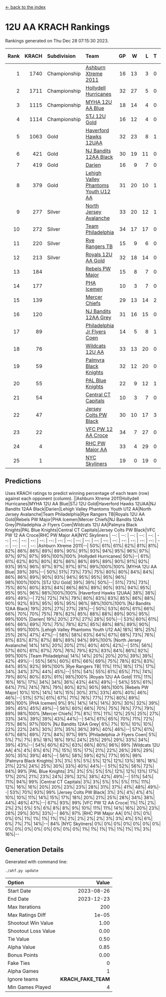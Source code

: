 [<- back to the index](readme.md)
# 12U AA KRACH Rankings
Rankings generated on Thu Dec 28 07:15:30 2023.

Rank|KRACH|Subdivision|Team|GP|W|L|T|OTW|OTL|SoS|Exp Wins|Win Diff
---:|---:|:---|:---|---:|---:|---:|---:|---:|---:|---:|---:|---:
1|1740|Championship|[Ashburn Xtreme 2011](https://gamesheetstats.com/seasons/3659/teams/141121/schedule)|16|13|3|0|1|0|498|13.8|-0.0
2|1711|Championship|[Hollydell Hurricanes](https://gamesheetstats.com/seasons/3659/teams/141133/schedule)|32|27|5|0|4|0|411|27.8|-0.0
3|1115|Championship|[MYHA 12U AA Blue](https://gamesheetstats.com/seasons/3659/teams/141123/schedule)|18|14|4|0|1|1|418|14.8|-0.0
4|1114|Championship|[STJ 12U Gold](https://gamesheetstats.com/seasons/3659/teams/141122/schedule)|16|12|4|0|1|0|483|12.8|-0.0
5|1063|Gold|[Haverford Hawks 12UAA](https://gamesheetstats.com/seasons/3659/teams/141127/schedule)|32|23|8|1|2|3|550|24.3|-0.0
6|421|Gold|[NJ Bandits 12AA Black](https://gamesheetstats.com/seasons/3659/teams/141126/schedule)|30|19|11|0|0|1|473|19.8|-0.0
7|419|Gold|[Darien](https://gamesheetstats.com/seasons/3659/teams/141125/schedule)|16|9|7|0|1|1|469|9.9|0.0
8|379|Gold|[Lehigh Valley Phantoms Youth U12 AA](https://gamesheetstats.com/seasons/3659/teams/141129/schedule)|31|20|10|1|0|1|377|21.4|0.0
9|277|Silver|[North Jersey Avalanche](https://gamesheetstats.com/seasons/3659/teams/141137/schedule)|33|20|12|1|1|2|272|21.4|0.0
10|272|Silver|[Team Philadelphia](https://gamesheetstats.com/seasons/3659/teams/141128/schedule)|34|17|17|0|3|4|540|17.9|0.0
11|220|Silver|[Rye Rangers TB](https://gamesheetstats.com/seasons/3659/teams/141140/schedule)|15|9|6|0|1|1|209|9.9|0.0
12|213|Silver|[Royals 12U AA Gold](https://gamesheetstats.com/seasons/3659/teams/141142/schedule)|32|18|14|0|3|1|347|18.9|0.0
13|184||[Rebels PW Major](https://gamesheetstats.com/seasons/3659/teams/141138/schedule)|15|8|7|0|1|0|199|8.9|0.0
14|177||[PHA Icemen](https://gamesheetstats.com/seasons/3659/teams/141145/schedule)|10|3|7|0|0|0|674|3.8|-0.0
15|139||[Mercer Chiefs](https://gamesheetstats.com/seasons/3659/teams/141135/schedule)|29|13|14|2|2|3|325|14.9|0.0
16|120||[NJ Bandits 12AA Grey](https://gamesheetstats.com/seasons/3659/teams/141134/schedule)|31|16|15|0|1|2|252|16.9|0.0
17|89||[Philadelphia Jr Flyers Coen](https://gamesheetstats.com/seasons/3659/teams/141143/schedule)|14|5|8|1|0|0|443|6.4|0.0
18|76||[Wildcats 12U AA](https://gamesheetstats.com/seasons/3659/teams/141136/schedule)|33|13|20|0|0|0|376|13.9|0.0
19|59||[Palmyra Black Knights](https://gamesheetstats.com/seasons/3659/teams/141130/schedule)|32|12|20|0|2|1|440|12.9|0.0
20|55||[PAL Blue Knights](https://gamesheetstats.com/seasons/3659/teams/141139/schedule)|22|9|12|1|0|1|134|10.4|0.0
21|54||[Central CT Capitals](https://gamesheetstats.com/seasons/3659/teams/141124/schedule)|10|3|7|0|0|2|354|3.9|0.0
22|47||[Jersey Colts PW Black](https://gamesheetstats.com/seasons/3659/teams/141141/schedule)|30|10|17|3|1|0|180|12.4|0.0
23|22||[VFC PW 12 AA Croce](https://gamesheetstats.com/seasons/3659/teams/141131/schedule)|34|7|27|0|1|2|486|7.9|0.0
24|4||[RHC PW Major AA](https://gamesheetstats.com/seasons/3659/teams/141132/schedule)|33|4|29|0|0|0|233|4.9|0.0
25|1||[NYC Skyliners](https://gamesheetstats.com/seasons/3659/teams/141144/schedule)|19|0|19|0|0|0|124|0.9|0.0

## Predictions
Uses KRACH ratings to predict winning percentage of each team (row) against each opponent (column).
||Ashburn Xtreme 2011|Hollydell Hurricanes|MYHA 12U AA Blue|STJ 12U Gold|Haverford Hawks 12UAA|NJ Bandits 12AA Black|Darien|Lehigh Valley Phantoms Youth U12 AA|North Jersey Avalanche|Team Philadelphia|Rye Rangers TB|Royals 12U AA Gold|Rebels PW Major|PHA Icemen|Mercer Chiefs|NJ Bandits 12AA Grey|Philadelphia Jr Flyers Coen|Wildcats 12U AA|Palmyra Black Knights|PAL Blue Knights|Central CT Capitals|Jersey Colts PW Black|VFC PW 12 AA Croce|RHC PW Major AA|NYC Skyliners
| --: | --: | --: | --: | --: | --: | --: | --: | --: | --: | --: | --: | --: | --: | --: | --: | --: | --: | --: | --: | --: | --: | --: | --: | --: | --: 
|Ashburn Xtreme 2011|--| 50%| 61%| 61%| 62%| 81%| 81%| 82%| 86%| 86%| 89%| 89%| 90%| 91%| 93%| 94%| 95%| 96%| 97%| 97%| 97%| 97%| 99%|100%|100%
|Hollydell Hurricanes| 50%|--| 61%| 61%| 62%| 80%| 80%| 82%| 86%| 86%| 89%| 89%| 90%| 91%| 92%| 93%| 95%| 96%| 97%| 97%| 97%| 97%| 99%|100%|100%
|MYHA 12U AA Blue| 39%| 39%|--| 50%| 51%| 73%| 73%| 75%| 80%| 80%| 84%| 84%| 86%| 86%| 89%| 90%| 93%| 94%| 95%| 95%| 95%| 96%| 98%|100%|100%
|STJ 12U Gold| 39%| 39%| 50%|--| 51%| 73%| 73%| 75%| 80%| 80%| 83%| 84%| 86%| 86%| 89%| 90%| 93%| 94%| 95%| 95%| 95%| 96%| 98%|100%|100%
|Haverford Hawks 12UAA| 38%| 38%| 49%| 49%|--| 72%| 72%| 74%| 79%| 80%| 83%| 83%| 85%| 86%| 88%| 90%| 92%| 93%| 95%| 95%| 95%| 96%| 98%|100%|100%
|NJ Bandits 12AA Black| 19%| 20%| 27%| 27%| 28%|--| 50%| 53%| 60%| 61%| 66%| 66%| 70%| 70%| 75%| 78%| 82%| 85%| 88%| 88%| 89%| 90%| 95%| 99%|100%
|Darien| 19%| 20%| 27%| 27%| 28%| 50%|--| 53%| 60%| 61%| 66%| 66%| 69%| 70%| 75%| 78%| 82%| 85%| 88%| 88%| 89%| 90%| 95%| 99%|100%
|Lehigh Valley Phantoms Youth U12 AA| 18%| 18%| 25%| 25%| 26%| 47%| 47%|--| 58%| 58%| 63%| 64%| 67%| 68%| 73%| 76%| 81%| 83%| 87%| 87%| 88%| 89%| 94%| 99%|100%
|North Jersey Avalanche| 14%| 14%| 20%| 20%| 21%| 40%| 40%| 42%|--| 51%| 56%| 57%| 60%| 61%| 67%| 70%| 76%| 79%| 82%| 83%| 84%| 86%| 92%| 99%|100%
|Team Philadelphia| 14%| 14%| 20%| 20%| 20%| 39%| 39%| 42%| 49%|--| 55%| 56%| 60%| 61%| 66%| 69%| 75%| 78%| 82%| 83%| 84%| 85%| 92%| 99%|100%
|Rye Rangers TB| 11%| 11%| 16%| 17%| 17%| 34%| 34%| 37%| 44%| 45%|--| 51%| 54%| 55%| 61%| 65%| 71%| 74%| 79%| 80%| 80%| 83%| 91%| 98%|100%
|Royals 12U AA Gold| 11%| 11%| 16%| 16%| 17%| 34%| 34%| 36%| 43%| 44%| 49%|--| 54%| 55%| 61%| 64%| 71%| 74%| 78%| 79%| 80%| 82%| 90%| 98%|100%
|Rebels PW Major| 10%| 10%| 14%| 14%| 15%| 30%| 31%| 33%| 40%| 40%| 46%| 46%|--| 51%| 57%| 61%| 67%| 71%| 76%| 77%| 77%| 80%| 89%| 98%|100%
|PHA Icemen|  9%|  9%| 14%| 14%| 14%| 30%| 30%| 32%| 39%| 39%| 45%| 45%| 49%|--| 56%| 60%| 66%| 70%| 75%| 76%| 77%| 79%| 89%| 98%|100%
|Mercer Chiefs|  7%|  8%| 11%| 11%| 12%| 25%| 25%| 27%| 33%| 34%| 39%| 39%| 43%| 44%|--| 54%| 61%| 65%| 70%| 71%| 72%| 75%| 86%| 97%|100%
|NJ Bandits 12AA Grey|  6%|  7%| 10%| 10%| 10%| 22%| 22%| 24%| 30%| 31%| 35%| 36%| 39%| 40%| 46%|--| 57%| 61%| 67%| 68%| 69%| 72%| 84%| 97%| 99%
|Philadelphia Jr Flyers Coen|  5%|  5%|  7%|  7%|  8%| 18%| 18%| 19%| 24%| 25%| 29%| 29%| 33%| 34%| 39%| 43%|--| 54%| 60%| 62%| 63%| 66%| 80%| 96%| 99%
|Wildcats 12U AA|  4%|  4%|  6%|  6%|  7%| 15%| 15%| 17%| 21%| 22%| 26%| 26%| 29%| 30%| 35%| 39%| 46%|--| 56%| 58%| 59%| 62%| 77%| 95%| 99%
|Palmyra Black Knights|  3%|  3%|  5%|  5%|  5%| 12%| 12%| 13%| 18%| 18%| 21%| 22%| 24%| 25%| 30%| 33%| 40%| 44%|--| 51%| 52%| 56%| 72%| 94%| 99%
|PAL Blue Knights|  3%|  3%|  5%|  5%|  5%| 12%| 12%| 13%| 17%| 17%| 20%| 21%| 23%| 24%| 29%| 32%| 38%| 42%| 49%|--| 51%| 54%| 71%| 94%| 99%
|Central CT Capitals|  3%|  3%|  5%|  5%|  5%| 11%| 11%| 12%| 16%| 16%| 20%| 20%| 23%| 23%| 28%| 31%| 37%| 41%| 48%| 49%|--| 53%| 70%| 93%| 99%
|Jersey Colts PW Black|  3%|  3%|  4%|  4%|  4%| 10%| 10%| 11%| 14%| 15%| 17%| 18%| 20%| 21%| 25%| 28%| 34%| 38%| 44%| 46%| 47%|--| 67%| 93%| 99%
|VFC PW 12 AA Croce|  1%|  1%|  2%|  2%|  2%|  5%|  5%|  6%|  8%|  8%|  9%| 10%| 11%| 11%| 14%| 16%| 20%| 23%| 28%| 29%| 30%| 33%|--| 86%| 97%
|RHC PW Major AA|  0%|  0%|  0%|  0%|  0%|  1%|  1%|  1%|  1%|  1%|  2%|  2%|  2%|  2%|  3%|  3%|  4%|  5%|  6%|  6%|  7%|  7%| 14%|--| 84%
|NYC Skyliners|  0%|  0%|  0%|  0%|  0%|  0%|  0%|  0%|  0%|  0%|  0%|  0%|  0%|  0%|  0%|  1%|  1%|  1%|  1%|  1%|  1%|  1%|  3%| 16%|--

## Generation Details

Generated with command line:
```
./ahf.py update
```

| Option | Value |
| :----- | ----: |
| Start Date | 2023-08-26 |
| End Date | 2023-12-23 |
| Max Iterations | 200 |
| Max Ratings Diff | 1e-05 |
| Shootout Win Value | 1.00 |
| Shootout Loss Value | 0.00 |
| Tie Value | 0.50 |
| Alpha Value | 0.85 |
| Bonus Points | 0.00 |
| Fake Ties | 0 |
| Alpha Games | 1 |
| Ignore teams | __KRACH_FAKE_TEAM__ |
| Min Games Played | 4 |

